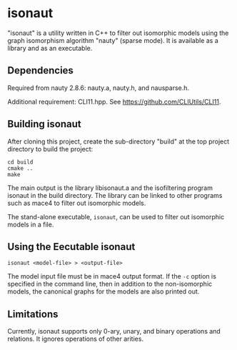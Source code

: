 # isonaut
"isonaut" is a utility written in C++ to filter out isomorphic models using the graph isomorphism algorithm "nauty" (sparse mode).  It is available as a library and as an executable.

## Dependencies
Required from nauty 2.8.6: nauty.a, nauty.h, and nausparse.h.

Additional requirement: CLI11.hpp.  See https://github.com/CLIUtils/CLI11.

## Building isonaut
After cloning this project, create the sub-directory "build" at the top project directory to build the project:

```text
cd build
cmake ..
make
```

The main output is the library libisonaut.a and the isofiltering program isonaut in the build directory.  The library can be linked to other programs such as mace4 to filter out isomorphic models.  

The stand-alone executable, `isonaut`, can be used to filter out isomorphic models in a file.

## Using the Eecutable isonaut
```text
isonaut <model-file> > <output-file>
```
The model input file <model-file> must be in mace4 output format.  If the `-c` option is specified in the command line, then in addition to the non-isomorphic models, the canonical graphs for the models are also printed out.

## Limitations
Currently, isonaut supports only 0-ary, unary, and binary operations and relations. It ignores operations of other arities.



